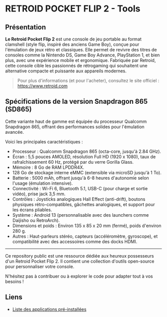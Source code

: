 # RETROID POCKET FLIP 2 - Tools

## Présentation

__Le Retroid Pocket Flip 2__ est une console de jeu portable au format clamshell (style flip, inspiré des anciens Game Boy), conçue pour l'émulation de jeux rétro et classiques. Elle permet de revivre des titres de consoles comme la Nintendo DS, Game Boy Advance, PlayStation 1, et bien plus, avec une expérience mobile et ergonomique. Fabriquée par Retroid, cette console cible les passionnés de rétrogaming qui souhaitent une alternative compacte et puissante aux appareils modernes.

> Pour plus d'informations (et pour l'acheter), consultez le site officiel : https://www.retroid.com

## Spécifications de la version Snapdragon 865 (SD865)
Cette variante haut de gamme est équipée du processeur Qualcomm Snapdragon 865, offrant des performances solides pour l'émulation avancée. 

Voici les principales caractéristiques :

* Processeur : Qualcomm Snapdragon 865 (octa-core, jusqu'à 2.84 GHz).
* Écran : 5,5 pouces AMOLED, résolution Full HD (1920 x 1080), taux de rafraîchissement 60 Hz, protégé par du verre Gorilla Glass.
* Mémoire : 8 Go de RAM LPDDR4X.
* 128 Go de stockage interne eMMC (extensible via microSD jusqu'à 1 To).
* Batterie : 5000 mAh, offrant jusqu'à 6-8 heures d'autonomie selon l'usage (émulation intensive).
* Connectivité : Wi-Fi 6, Bluetooth 5.1, USB-C (pour charge et sortie vidéo), prise jack 3,5 mm.
* Contrôles : Joysticks analogiques Hall Effect (anti-drift), boutons physiques rétro-compatibles, gâchettes analogiques, et support pour les écrans pliables.
* Système : Android 13 (personnalisable avec des launchers comme Daijisho ou RetroArch).
* Dimensions et poids : Environ 135 x 85 x 20 mm (fermé), poids d'environ 280 g.
* Autres : Haut-parleurs stéréo, capteurs (accéléromètre, gyroscope), et compatibilité avec des accessoires comme des docks HDMI.
___
Ce repository public est une ressource dédiée aux heureux possesseurs d'un Retroid Pocket Flip 2. Il contient une collection d'outils open-source pour personnaliser votre console. 

N'hésitez pas à contribuer ou à explorer le code pour adapter tout à vos besoins !

## Liens

* [Liste des applications pré-installées](./PreInstalled_Apps.md)
